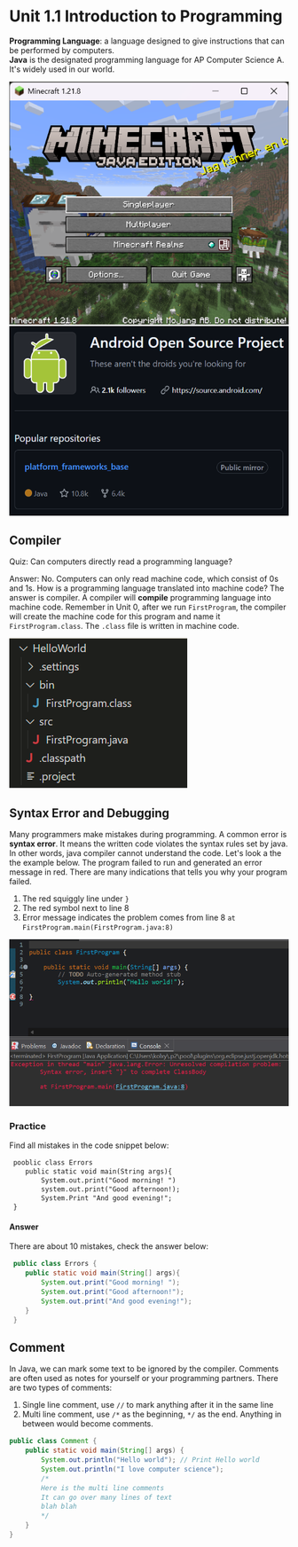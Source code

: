 # Unit 1.1 Introduction to Programming

**Programming Language**: a language designed to give instructions that can be performed by computers. \
**Java** is the designated programming language for AP Computer Science A. It's widely used in our world.

![minecraft](./assets/minecraft.png)\
![android](./assets/android.png)

## Compiler
Quiz: Can computers directly read a programming language?

Answer: No. Computers can only read machine code, which consist of 0s and 1s. How is a programming language translated into machine code? The answer is compiler. A compiler will **compile** programming language into machine code. Remember in Unit 0, after we run `FirstProgram`, the compiler will create the machine code for this program and name it `FirstProgram.class`. The `.class` file is written in machine code.

![class directory](./assets/directory.png)

## Syntax Error and Debugging
Many programmers make mistakes during programming. A common error is **syntax error**. It means the written code violates the syntax rules set by java. In other words, java compiler cannot understand the code. Let's look a the the example below. The program failed to run and generated an error message in red. There are many indications that tells you why your program failed. 
1. The red squiggly line under `}`
2. The red symbol next to line 8
3. Error message indicates the problem comes from line 8 `at FirstProgram.main(FirstProgram.java:8)`

![syntax error](./assets/syntax_error.png)

### Practice

Find all mistakes in the code snippet below:
```
 pooblic class Errors
    public static void main(String args){
        System.out.print("Good morning! ")
        system.out.print("Good afternoon!);
        System.Print "And good evening!";
 }
 ```

#### Answer
There are about 10 mistakes, check the answer below:

```java
 public class Errors {
    public static void main(String[] args){
        System.out.print("Good morning! ");
        System.out.print("Good afternoon!");
        System.out.print("And good evening!");
    }
 }
 ```

 ## Comment
 In Java, we can mark some text to be ignored by the compiler. Comments are often used as notes for yourself or your programming partners. There are two types of comments:
 1. Single line comment, use `//` to mark anything after it in the same line
 2. Multi line comment, use `/*` as the beginning, `*/` as the end. Anything in between would become comments.

```java
public class Comment {
    public static void main(String[] args) {
        System.out.println("Hello world"); // Print Hello world
        System.out.println("I love computer science");
        /*
        Here is the multi line comments
        It can go over many lines of text
        blah blah
        */
    }
}
```